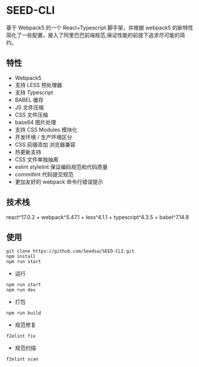 # SEED-CLI

基于 Webpack5 的一个 React+Typescript 脚手架，并根据 webpack5 的新特性简化了一些配置，接入了阿里巴巴前端规范,保证性能的前提下追求尽可能的简约。

## 特性

- Webpack5
- 支持 LESS 预处理器
- 支持 Typescript
- BABEL 缓存
- JS 文件压缩
- CSS 文件压缩
- base64 图片处理
- 支持 CSS Modules 模块化
- 开发环境 / 生产环境区分
- CSS 前缀添加 浏览器兼容
- 热更新支持
- CSS 文件单独抽离
- eslint stylelint 保证编码规范和代码质量
- commitlint 代码提交规范
- 更加友好的 webpack 命令行错误提示

## 技术栈

react^17.0.2 + webpack^5.47.1 + less^4.1.1 + typescript^4.3.5 + babel^7.14.8

## 使用

```
git clone https://github.com/Seedsa/SEED-CLI.git
npm install
npm run start
```

- 运行

```
npm run start
npm run dev
```

- 打包

```
npm run build
```

- 规范修复

```
f2elint fix
```

- 规范扫描

```
f2elint scan
```
